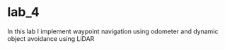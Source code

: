 # lab_4
In this lab I implement waypoint navigation using odometer and dynamic object avoidance using LiDAR
